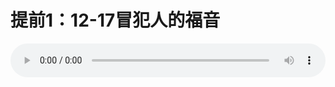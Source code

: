 # 提前1：12-17冒犯人的福音

<audio style="width: 100%;" preload="false" controls controlslist="nodownload"><source src="http://file.simai.life/audio/mp3/old/12363.mp3" type="audio/mpeg">Your browser does not support the audio element.</audio>


